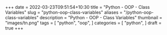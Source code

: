 +++
date = 2022-03-23T09:51:54+10:30
title = "Python - OOP - Class Variables"
slug = "python-oop-class-variables"
aliases = "/python-oop-class-variables"
description = "Python - OOP - Class Variables"
thumbnail = "images/tn.png"
tags = [
    "python",
    "oop",
]
categories = [
    "python",
]
draft = true
+++

###
